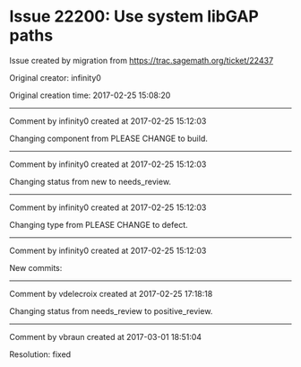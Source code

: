 # Issue 22200: Use system libGAP paths

Issue created by migration from https://trac.sagemath.org/ticket/22437

Original creator: infinity0

Original creation time: 2017-02-25 15:08:20




---

Comment by infinity0 created at 2017-02-25 15:12:03

Changing component from PLEASE CHANGE to build.


---

Comment by infinity0 created at 2017-02-25 15:12:03

Changing status from new to needs_review.


---

Comment by infinity0 created at 2017-02-25 15:12:03

Changing type from PLEASE CHANGE to defect.


---

Comment by infinity0 created at 2017-02-25 15:12:03

New commits:


---

Comment by vdelecroix created at 2017-02-25 17:18:18

Changing status from needs_review to positive_review.


---

Comment by vbraun created at 2017-03-01 18:51:04

Resolution: fixed
